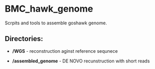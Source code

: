# BMC_hawk_genome

Scrpits and tools to assemble goshawk genome.

## Directories:

- **/WGS** - reconstruction aginst reference sequnece
 
- **/assembled_genome** - DE NOVO recunstruction with short reads
